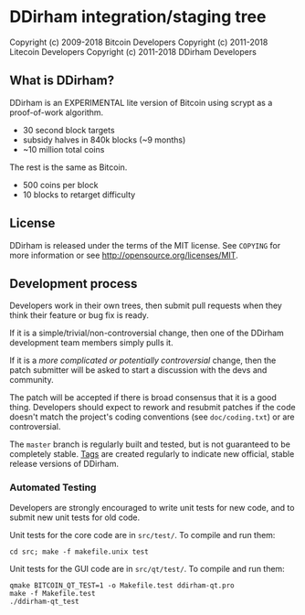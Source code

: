 DDirham integration/staging tree
================================

Copyright (c) 2009-2018 Bitcoin Developers
Copyright (c) 2011-2018 Litecoin Developers
Copyright (c) 2011-2018 DDirham Developers

What is DDirham?
----------------

DDirham is an EXPERIMENTAL lite version of Bitcoin using scrypt as a proof-of-work algorithm.
 - 30 second block targets
 - subsidy halves in 840k blocks (~9 months)
 - ~10 million total coins

The rest is the same as Bitcoin.
 - 500 coins per block
 - 10 blocks to retarget difficulty

License
-------

DDirham is released under the terms of the MIT license. See `COPYING` for more
information or see http://opensource.org/licenses/MIT.

Development process
-------------------

Developers work in their own trees, then submit pull requests when they think
their feature or bug fix is ready.

If it is a simple/trivial/non-controversial change, then one of the DDirham
development team members simply pulls it.

If it is a *more complicated or potentially controversial* change, then the patch
submitter will be asked to start a discussion with the devs and community.

The patch will be accepted if there is broad consensus that it is a good thing.
Developers should expect to rework and resubmit patches if the code doesn't
match the project's coding conventions (see `doc/coding.txt`) or are
controversial.

The `master` branch is regularly built and tested, but is not guaranteed to be
completely stable. [Tags](https://github.com/ddirham-project/ddirham/tags) are created
regularly to indicate new official, stable release versions of DDirham.

### Automated Testing

Developers are strongly encouraged to write unit tests for new code, and to
submit new unit tests for old code.

Unit tests for the core code are in `src/test/`. To compile and run them:

    cd src; make -f makefile.unix test

Unit tests for the GUI code are in `src/qt/test/`. To compile and run them:

    qmake BITCOIN_QT_TEST=1 -o Makefile.test ddirham-qt.pro
    make -f Makefile.test
    ./ddirham-qt_test

